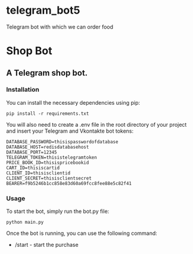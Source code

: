 # telegram_bot5
Telegram bot with which we can order food


# Shop Bot
## A Telegram shop bot.

### Installation

You can install the necessary dependencies using pip:

```
pip install -r requirements.txt
```

You will also need to create a .env file in the root directory of your project and insert your Telegram and Vkontakte bot tokens:

```
DATABASE_PASSWORD=thisispasswordofdatabase
DATABASE_HOST=redisdatabasehost
DATABASE_PORT=12345
TELEGRAM_TOKEN=thisistelegramtoken
PRICE_BOOK_ID=thisispricebookid
CART_ID=thisiscartid
CLIENT_ID=thisisclientid
CLIENT_SECRET=thisisclientsecret
BEARER=f9b5246b1cc858e83d60a69fcc8fee88e5c82f41
```

### Usage

To start the bot, simply run the bot.py file:
```shell
python main.py
```


Once the bot is running, you can use the following command:

* /start - start the purchase
